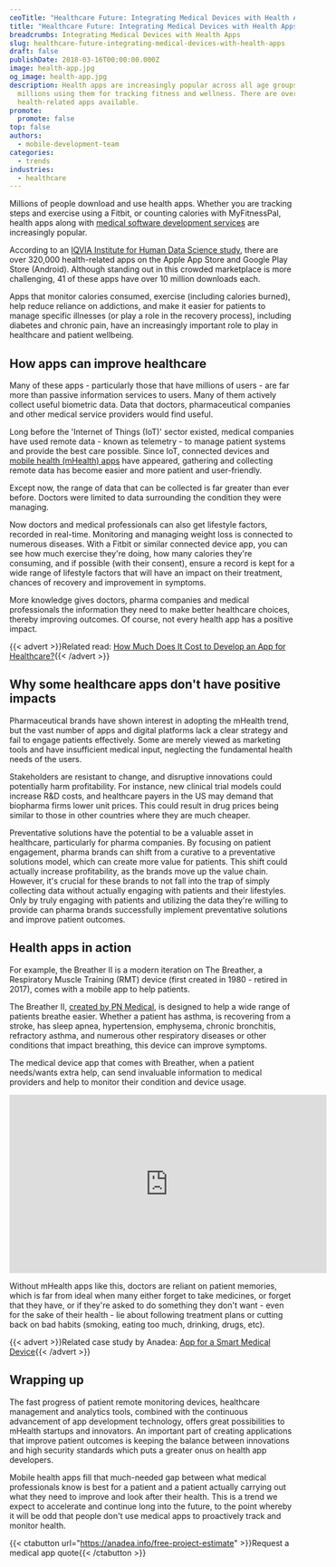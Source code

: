 ```yaml
---
ceoTitle: "Healthcare Future: Integrating Medical Devices with Health Apps"
title: "Healthcare Future: Integrating Medical Devices with Health Apps"
breadcrumbs: Integrating Medical Devices with Health Apps
slug: healthcare-future-integrating-medical-devices-with-health-apps
draft: false
publishDate: 2018-03-16T00:00:00.000Z
image: health-app.jpg
og_image: health-app.jpg
description: Health apps are increasingly popular across all age groups, with
  millions using them for tracking fitness and wellness. There are over 320,000
  health-related apps available.
promote:
  promote: false
top: false
authors:
  - mobile-development-team
categories:
  - trends
industries:
  - healthcare
---
```

Millions of people download and use health apps. Whether you are tracking steps and exercise using a Fitbit, or counting calories with MyFitnessPal, health apps along with <a href="https://anadea.info/solutions/medical-app-development" target="_blank">medical software development services</a> are increasingly popular.

According to an <a href="http://www.pmlive.com/blogs/digital_intelligence/archive/2018/january/sharp_rise_in_mobile_health_app_numbers_1215229" rel="nofollow" target="_blank">IQVIA Institute for Human Data Science study</a>, there are over 320,000 health-related apps on the Apple App Store and Google Play Store (Android). Although standing out in this crowded marketplace is more challenging, 41 of these apps have over 10 million downloads each.

Apps that monitor calories consumed, exercise (including calories burned), help reduce reliance on addictions, and make it easier for patients to manage specific illnesses (or play a role in the recovery process), including diabetes and chronic pain, have an increasingly important role to play in healthcare and patient wellbeing.

## How apps can improve healthcare

Many of these apps - particularly those that have millions of users - are far more than passive information services to users. Many of them actively collect useful biometric data. Data that doctors, pharmaceutical companies and other medical service providers would find useful.

Long before the 'Internet of Things (IoT)' sector existed, medical companies have used remote data - known as telemetry - to manage patient systems and provide the best care possible. Since IoT, connected devices and <a href="https://www2.deloitte.com/content/dam/Deloitte/uk/Documents/life-sciences-health-care/deloitte-uk-connected-health.pdf" target="_blank">mobile health (mHealth) apps</a> have appeared, gathering and collecting remote data has become easier and more patient and user-friendly.

Except now, the range of data that can be collected is far greater than ever before. Doctors were limited to data surrounding the condition they were managing.

Now doctors and medical professionals can also get lifestyle factors, recorded in real-time. Monitoring and managing weight loss is connected to numerous diseases. With a Fitbit or similar connected device app, you can see how much exercise they're doing, how many calories they're consuming, and if possible (with their consent), ensure a record is kept for a wide range of lifestyle factors that will have an impact on their treatment, chances of recovery and improvement in symptoms.

More knowledge gives doctors, pharma companies and medical professionals the information they need to make better healthcare choices, thereby improving outcomes. Of course, not every health app has a positive impact.

{{< advert >}}Related read: [How Much Does It Cost to Develop an App for Healthcare?](https://anadea.info/guides/healthcare-app-development-cost){{< /advert >}}

## Why some healthcare apps don't have positive impacts

Pharmaceutical brands have shown interest in adopting the mHealth trend, but the vast number of apps and digital platforms lack a clear strategy and fail to engage patients effectively. Some are merely viewed as marketing tools and have insufficient medical input, neglecting the fundamental health needs of the users.

Stakeholders are resistant to change, and disruptive innovations could potentially harm profitability. For instance, new clinical trial models could increase R&D costs, and healthcare payers in the US may demand that biopharma firms lower unit prices. This could result in drug prices being similar to those in other countries where they are much cheaper.

Preventative solutions have the potential to be a valuable asset in healthcare, particularly for pharma companies. By focusing on patient engagement, pharma brands can shift from a curative to a preventative solutions model, which can create more value for patients. This shift could actually increase profitability, as the brands move up the value chain. However, it's crucial for these brands to not fall into the trap of simply collecting data without actually engaging with patients and their lifestyles. Only by truly engaging with patients and utilizing the data they're willing to provide can pharma brands successfully implement preventative solutions and improve patient outcomes.

## Health apps in action

For example, the Breather II is a modern iteration on The Breather, a Respiratory Muscle Training (RMT) device (first created in 1980 - retired in 2017), comes with a mobile app to help patients.

The Breather II, <a href="https://www.pnmedical.com/" rel="nofollow" target="_blank">created by PN Medical</a>, is designed to help a wide range of patients breathe easier. Whether a patient has asthma, is recovering from a stroke, has sleep apnea, hypertension, emphysema, chronic bronchitis, refractory asthma, and numerous other respiratory diseases or other conditions that impact breathing, this device can improve symptoms.

The medical device app that comes with Breather, when a patient needs/wants extra help, can send invaluable information to medical providers and help to monitor their condition and device usage.

<center><iframe width="560" height="315" src="https://www.youtube.com/embed/BMarrqH-Ld0?rel=0" frameborder="0" allow="autoplay; encrypted-media" allowfullscreen></iframe></center>

Without mHealth apps like this, doctors are reliant on patient memories, which is far from ideal when many either forget to take medicines, or forget that they have, or if they're asked to do something they don't want - even for the sake of their health - lie about following treatment plans or cutting back on bad habits (smoking, eating too much, drinking, drugs, etc).

{{< advert >}}Related case study by Anadea: [App for a Smart Medical Device](https://anadea.info/projects/app-for-medical-device){{< /advert >}}

## Wrapping up

The fast progress of patient remote monitoring devices, healthcare management and analytics tools, combined with the continuous advancement of app development technology, offers great possibilities to mHealth startups and innovators. An important part of creating applications that improve patient outcomes is keeping the balance between innovations and high security standards which puts a greater onus on health app developers.

Mobile health apps fill that much-needed gap between what medical professionals know is best for a patient and a patient actually carrying out what they need to improve and look after their health. This is a trend we expect to accelerate and continue long into the future, to the point whereby it will be odd that people don't use medical apps to proactively track and monitor health.

{{< ctabutton url="https://anadea.info/free-project-estimate" >}}Request a medical app quote{{< /ctabutton >}}
